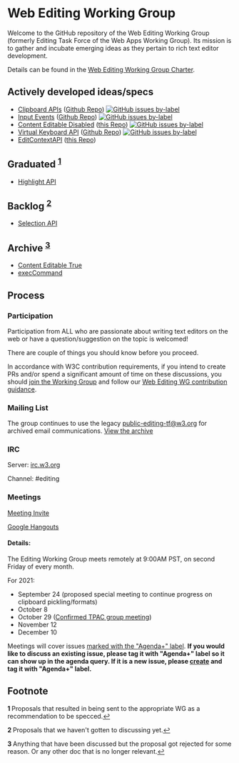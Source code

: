 Web Editing Working Group
=========================

Welcome to the GitHub repository of the Web Editing Working Group 
(formerly Editing Task Force of the Web Apps Working Group). Its
mission is to gather and incubate emerging ideas as they pertain 
to rich text editor development.

Details can be found in the [Web Editing Working Group Charter](https://www.w3.org/2021/06/web-editing-wg-charter.html).

## Actively developed ideas/specs

* [Clipboard APIs](https://www.w3.org/TR/clipboard-apis/) ([Github Repo](https://github.com/w3c/clipboard-apis/)) <a href="https://github.com/w3c/clipboard-apis/labels/agenda+">![GitHub issues by-label](https://img.shields.io/github/issues/w3c/clipboard-apis/agenda+?label=agenda%2B%20issues)</a>
* [Input Events](https://w3c.github.io/input-events/) ([Github Repo](https://github.com/w3c/input-events/)) <a href="https://github.com/w3c/input-events/labels/agenda+">![GitHub issues by-label](https://img.shields.io/github/issues/w3c/input-events/agenda+?label=agenda%2B%20issues)</a>
* [Content Editable Disabled](https://w3c.github.io/editing/docs/contentEditableDisabled/) ([this Repo](https://github.com/w3c/editing/)) <a href="https://github.com/w3c/editing/labels/agenda+">![GitHub issues by-label](https://img.shields.io/github/issues/w3c/editing/agenda+?label=agenda%2B%20issues)</a>
* [Virtual Keyboard API](https://www.w3.org/TR/virtual-keyboard/) ([Github Repo](https://github.com/w3c/virtual-keyboard/)) <a href="https://github.com/w3c/virtual-keyboard/labels/agenda+">![GitHub issues by-label](https://img.shields.io/github/issues/w3c/virtual-keyboard/agenda+?label=agenda%2B%20issues)</a>
* [EditContextAPI](docs/EditContext/explainer.md) ([this Repo](https://github.com/w3c/editing/))

## Graduated <sup id="graddedRef">[1](#graddefFootnote)</sup>

* [Highlight API](https://drafts.csswg.org/css-highlight-api-1/)

## Backlog <sup id="backlogdRef">[2](#backlogdefFootnote)</sup>

* [Selection API](https://w3c.github.io/selection-api/)

## Archive <sup id="archivedRef">[3](#archivedFootnote)</sup>

* [Content Editable True](http://w3c.github.io/editing/docs/contentEditableTrue/)
* [execCommand](http://w3c.github.io/editing/docs/execCommand/)

## Process

### Participation
Participation from ALL who are passionate about writing text editors on the web 
or have a question/suggestion on the topic is welcomed!

There are couple of things you should know before you proceed.

In accordance with W3C contribution requirements, if you intend to create PRs 
and/or spend a significant amount of time on these discussions, you should 
[join the Working Group](https://www.w3.org/2004/01/pp-impl/131776/join) and 
follow our [Web Editing WG contribution guidance](https://github.com/w3c/editing/blob/gh-pages/CONTRIBUTING.md).

### Mailing List

The group continues to use the legacy 
<a href="mailto:public-editing-tf@w3.org">public-editing-tf@w3.org</a> for archived 
email communications. [View the archive](https://lists.w3.org/Archives/Public/public-editing-tf/)

### IRC

Server: [irc.w3.org](http://irc.w3.org/)

Channel: #editing

### Meetings

[Meeting Invite](https://calendar.google.com/event?action=TEMPLATE&tmeid=MDVjYWxldXFiNDhiN3JmMHFqY3FiamRoOTdfMjAyMDEyMTFUMTcwMDAwWiAxN2xtdTNwaHZoamhlaDJpdTljYmppZnI3Y0Bn&tmsrc=17lmu3phvhjheh2iu9cbjifr7c%40group.calendar.google.com&scp=ALL)

[Google Hangouts](https://meet.google.com/pdx-dnmm-cen)

#### Details:
The Editing Working Group meets remotely at 9:00AM PST, on second Friday of every month.

For 2021:
* September 24 (proposed special meeting to continue progress on clipboard pickling/formats)
* October 8
* October 29 ([Confirmed TPAC group meeting](https://www.w3.org/wiki/TPAC/2021/GroupMeetings#WG.2FIG.2FBG_Group_Meetings_details))
* November 12
* December 10

Meetings will cover issues [marked with the "Agenda+" label](https://github.com/w3c/editing/labels/Agenda%2B). **If you would like to discuss an existing issue, please tag it with "Agenda+" label so it can show up in the agenda query. If it is a new issue, please [create](https://github.com/w3c/editing/issues/new) and tag it with "Agenda+" label.**

## Footnote

<b id="graddefFootnote">1 </b>Proposals that resulted in being sent to the appropriate WG as a recommendation to be specced.[↩](#graddedRef)

<b id="backlogdefFootnote">2 </b>Proposals that we haven't gotten to discussing yet.[↩](#backlogdRef)

<b id="archivedFootnote">3 </b>Anything that have been discussed but the proposal got rejected for some reason. Or any other doc that is no longer relevant.[↩](#archivedRef)
